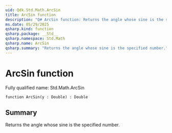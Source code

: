 ```yaml
---
uid: Qdk.Std.Math.ArcSin
title: ArcSin function
description: "Q# ArcSin function: Returns the angle whose sine is the specified number."
ms.date: 05/29/2025
qsharp.kind: function
qsharp.package: __Std__
qsharp.namespace: Std.Math
qsharp.name: ArcSin
qsharp.summary: "Returns the angle whose sine is the specified number."
---
```


# ArcSin function

Fully qualified name: Std.Math.ArcSin

```qsharp
function ArcSin(y : Double) : Double
```

## Summary
Returns the angle whose sine is the specified number.

